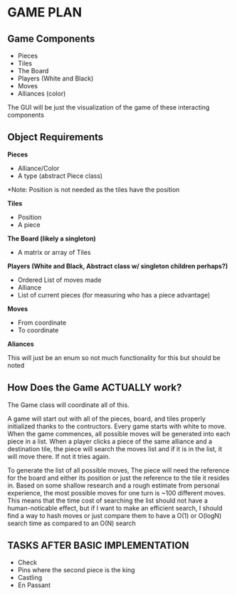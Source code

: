# GAME PLAN

## Game Components

- Pieces
- Tiles
- The Board
- Players (White and Black)
- Moves
- Alliances (color)
  
The GUI will be just the visualization of the game of these interacting components

## Object Requirements

**Pieces**
- Alliance/Color
- A type (abstract Piece class)

*Note: Position is not needed as the tiles have the position

**Tiles**
- Position
- A piece

**The Board (likely a singleton)**
- A matrix or array of Tiles

**Players (White and Black, Abstract class w/ singleton children perhaps?)**
- Ordered List of moves made
- Alliance
- List of current pieces (for measuring who has a piece advantage)

**Moves**
- From coordinate
- To coordinate

**Aliances**

This will just be an enum so not much functionality for this but should be noted


## How Does the Game ACTUALLY work?
The Game class will coordinate all of this.

A game will start out with all of the pieces, board, and tiles properly initialized thanks to the contructors. Every game starts with white to move. When the game commences, all possible moves will be generated into each piece in a list. When a player clicks a piece of the same alliance and a destination tile, the piece will search the moves list and if it is in the list, it will move there. If not it tries again.

To generate the list of all possible moves, The piece will need the reference for the board and either its position or just the reference to the tile it resides in. Based on some shallow research and a rough estimate from personal experience, the most possible moves for one turn is ~100 different moves. This means that the time cost of searching the list should not have a human-noticable effect, but if I want to make an efficient search, I should find a way to hash moves or just compare them to have a O(1) or O(logN) search time as compared to an O(N) search

## TASKS AFTER BASIC IMPLEMENTATION
- Check
- Pins where the second piece is the king
- Castling
- En Passant
